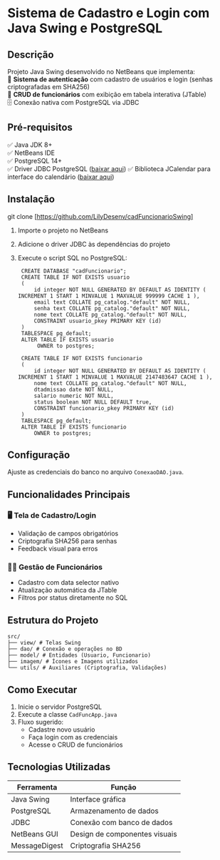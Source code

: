 # Sistema de Cadastro e Login com Java Swing e PostgreSQL

## Descrição  

Projeto Java Swing desenvolvido no NetBeans que implementa:  
🔐 **Sistema de autenticação** com cadastro de usuários e login (senhas criptografadas em SHA256)  
👥 **CRUD de funcionários** com exibição em tabela interativa (JTable)  
🗄️ Conexão nativa com PostgreSQL via JDBC 

## Pré-requisitos 
 
✅ Java JDK 8+  
✅ NetBeans IDE  
✅ PostgreSQL 14+  
✅ Driver JDBC PostgreSQL ([baixar aqui](https://jdbc.postgresql.org/download.html))
✅ Biblioteca JCalendar para interface do calendário ([baixar aqui](https://repo1.maven.org/maven2/com/toedter/jcalendar/1.4/jcalendar-1.4.jar))

## Instalação 

git clone [https://github.com/LilyDesenv/cadFuncionarioSwing]

1. Importe o projeto no NetBeans  
2. Adicione o driver JDBC às dependências do projeto  
3. Execute o script SQL no PostgreSQL:


        CREATE DATABASE "cadFuncionario";
        CREATE TABLE IF NOT EXISTS usuario
        ( 
            id integer NOT NULL GENERATED BY DEFAULT AS IDENTITY ( INCREMENT 1 START 1 MINVALUE 1 MAXVALUE 999999 CACHE 1 ),
            email text COLLATE pg_catalog."default" NOT NULL,
            senha text COLLATE pg_catalog."default" NOT NULL,
            nome text COLLATE pg_catalog."default" NOT NULL,
            CONSTRAINT usuario_pkey PRIMARY KEY (id)
        )
        TABLESPACE pg_default;
        ALTER TABLE IF EXISTS usuario
             OWNER to postgres;
    
        CREATE TABLE IF NOT EXISTS funcionario
        (
            id integer NOT NULL GENERATED BY DEFAULT AS IDENTITY ( INCREMENT 1 START 1 MINVALUE 1 MAXVALUE 2147483647 CACHE 1 ),
            nome text COLLATE pg_catalog."default" NOT NULL,
            dtadmissao date NOT NULL,
            salario numeric NOT NULL,
            status boolean NOT NULL DEFAULT true,
            CONSTRAINT funcionario_pkey PRIMARY KEY (id)
        )
        TABLESPACE pg_default;
        ALTER TABLE IF EXISTS funcionario
            OWNER to postgres;

## Configuração  

Ajuste as credenciais do banco no arquivo `ConexaoDAO.java`.


## Funcionalidades Principais  

### 🖥️ Tela de Cadastro/Login  
- Validação de campos obrigatórios
- Criptografia SHA256 para senhas
- Feedback visual para erros

### 👨💼 Gestão de Funcionários  
- Cadastro com data selector nativo
- Atualização automática da JTable
- Filtros por status diretamente no SQL

## Estrutura do Projeto

    src/
    ├── view/ # Telas Swing
    ├── dao/ # Conexão e operações no BD
    ├── model/ # Entidades (Usuario, Funcionario)
    ├── imagem/ # Ícones e Imagens utilizados
    └── utils/ # Auxiliares (Criptografia, Validações)

## Como Executar  

1. Inicie o servidor PostgreSQL
2. Execute a classe `CadFuncApp.java`
3. Fluxo sugerido:
   - Cadastre novo usuário
   - Faça login com as credenciais
   - Acesse o CRUD de funcionários

## Tecnologias Utilizadas 
 
| Ferramenta       | Função                          |
|------------------|---------------------------------|
| Java Swing       | Interface gráfica               |
| PostgreSQL       | Armazenamento de dados          |
| JDBC             | Conexão com banco de dados      |
| NetBeans GUI     | Design de componentes visuais   |
| MessageDigest    | Criptografia SHA256             |

